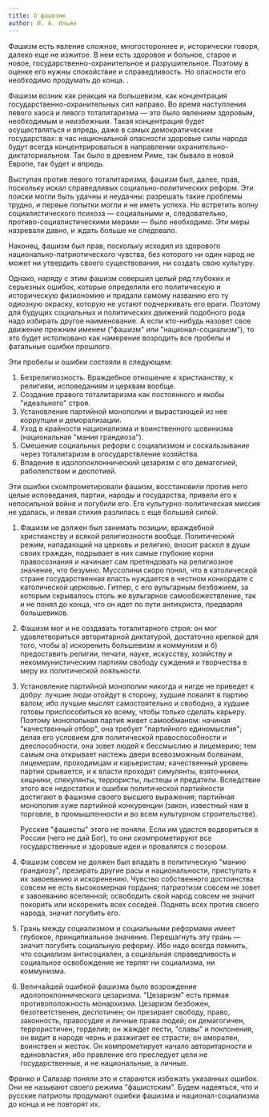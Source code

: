 ```yaml
---
title: О фашизме
author: И. А. Ильин
---
```

Фашизм есть явление сложное, многостороннее и, исторически говоря, далеко еще не изжитое. В нем есть здоровое и больное, старое и новое, государственно-охранительное и разрушительное. Поэтому в оценке его нужны спокойствие и справедливость. Но опасности его необходимо продумать до конца. .

Фашизм возник как реакция на большевизм, как концентрация государственно-охранительных сил направо. Во время наступления левого хаоса и левого тоталитаризма — это было явлением здоровым, необходимым и неизбежным. Такая концентрация будет осуществляться и впредь, даже в самых демократических государствах: в час национальной опасности здоровые силы народа будут всегда концентрироваться в направлении охранительно-диктаториальном. Так было в древнем Риме, так бывало в новой Европе, так будет и впредь.

Выступая против левого тоталитаризма, фашизм был, далее, прав, поскольку искал справедливых социально-политических реформ. Эти поиски могли быть удачны и неудачны: разрешать такие проблемы трудно, и первые попытки могли и не иметь успеха. Но встретить волну социалистического психоза — социальными и, следовательно, противо-социалистическими мерами — было необходимо. Эти меры назревали давно, и ждать больше не следовало.

Наконец, фашизм был прав, поскольку исходил из здорового национально-патриотического чувства, без которого ни один народ не может ни утвердить своего существования, ни создать свою культуру.

Однако, наряду с этим фашизм совершил целый ряд глубоких и серьезных ошибок, которые определили его политическую и историческую физиономию и придали самому названию его ту одиозную окраску, которую не устают подчеркивать его враги. Поэтому для будущих социальных и политических движений подобного рода надо избирать другое наименование. А если кто-нибудь назовет свое движение прежним именем ("фашизм" или "национал-социализм"), то это будет истолковано как намерение возродить все пробелы и фатальные ошибки прошлого.

Эти пробелы и ошибки состояли в следующем:

1. Безрелигиозность. Враждебное отношение к христианству, к религиям, исповеданиям и церквам вообще.
2. Создание правого тоталитаризма как постоянного и якобы "идеального" строя.
3. Установление партийной монополии и вырастающей из нее коррупции и деморализации.
4. Уход в крайности национализма и воинственного шовинизма (национальная "мания грандиоза").
5. Смешение социальных реформ с социализмом и соскальзывание через тоталитаризм в огосударствление хозяйства.
6. Впадение в идолопоклоннический цезаризм с его демагогией, раболепством и деспотией.

Эти ошибки скомпрометировали фашизм, восстановили против него целые исповедания, партии, народы и государства, привели его к непосильной войне и погубили его. Его культурно-политическая миссия не удалась, и левая стихия разлилась с еще большей силой.

1. Фашизм не должен был занимать позиции, враждебной христианству и всякой религиозности вообще. Политический режим, нападающий на церковь и религию, вносит раскол в души своих граждан, подрывает в них самые глубокие корни правосознания и начинает сам претендовать на религиозное значение, что безумно. Муссолини скоро понял, что в католической стране государственная власть нуждается в честном конкордате с католической церковью. Гитлер, с его вульгарным безбожием, за которым скрывалось столь же вульгарное самообожествление, так и не понял до конца, что он идет по пути антихриста, предваряя большевиков.

2. Фашизм мог и не создавать тоталитарного строя: он мог удовлетвориться авторитарной диктатурой, достаточно крепкой для того, чтобы а) искоренить большевизм и коммунизм и б) предоставить религии, печати, науке, искусству, хозяйству и некоммунистическим партиям свободу суждения и творчества в меру их политической лояльности.

3. Установление партийной монополии никогда и нигде не приведет к добру: лучшие люди отойдут в сторону, худшие повалят в партию валом; ибо лучшие мыслят самостоятельно и свободно, а худшие готовы приспособиться ко всему, чтобы только сделать карьеру. Поэтому монопольная партия живет самообманом: начиная "качественный отбор", она требует "партийного единомыслия"; делая его условием для политической правоспособности и дееспособности, она зовет людей к бессмыслию и лицемерию; тем самым она открывает настежь двери всевозможным болванам, лицемерам, проходимцам и карьеристам; качественный уровень партии срывается, и к власти проходят симулянты, взяточники, хищники, спекулянты, террористы, льстецы и предатели. Вследствие этого все недостатки и ошибки политической партийности достигают в фашизме своего высшего выражения; партийная монополия хуже партийной конкуренции (закон, известный нам в торговле, в промышленности и во всем культурном строительстве). 

   Русские "фашисты" этого не поняли. Если им удастся водвориться в России (чего не дай Бог), то они скомпрометируют все государственные и здоровые идеи и провалятся с позором.

4. Фашизм совсем не должен был впадать в политическую "манию грандиозу", презирать другие расы и национальности, приступать к их завоеванию и искоренению. Чувство собственного достоинства совсем не есть высокомерная гордыня; патриотизм совсем не зовет к завоеванию вселенной; освободить свой народ совсем не значит покорить или искоренить всех соседей. Поднять всех против своего народа, значит погубить его.

5. Грань между социализмом и социальными реформами имеет глубокое, принципиальное значение. Перешагнуть эту грань — значит погубить социальную реформу. Ибо надо всегда помнить, что социализм антисоциален, а социальная справедливость и социальное освобождение не терпят ни социализма, ни коммунизма.

6. Величайшей ошибкой фашизма было возрождение идолопоклоннического цезаризма. "Цезаризм" есть прямая противоположность монархизма. Цезаризм безбожен, безответственен, деспотичен; он презирает свободу, право, законность, правосудие и личные права людей; он демагогичен, террористичен, горделив; он жаждет лести, "славы" и поклонения, он видит в народе чернь и разжигает ее страсти; он аморален, воинствен и жесток. Он компрометирует начало авторитарности и единовластия, ибо правление его преследует цели не государственные, и не национальные, а личные.

Франко и Салазар поняли это и стараются избежать указанных ошибок. Они не называют своего режима "фашистским". Будем надеяться, что и русские патриоты продумают ошибки фашизма и национал-социализма до конца и не повторят их.
